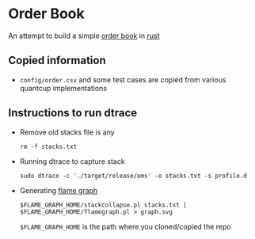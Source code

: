 # Order Book

An attempt to build a simple [order book](https://www.investopedia.com/terms/o/order-book.asp) in [rust](https://rust-lang.org/)


## Copied information

* `config/order.csv` and some test cases are copied from various quantcup implementations


## Instructions to run dtrace 

* Remove old stacks file is any

    ```rm -f stacks.txt```

* Running dtrace to capture stack

    ```sudo dtrace -c './target/release/oms' -o stacks.txt -s profile.d```                                 

* Generating [flame graph](https://github.com/brendangregg/FlameGraph)

    ```$FLAME_GRAPH_HOME/stackcollapse.pl stacks.txt | $FLAME_GRAPH_HOME/flamegraph.pl > graph.svg```

    `$FLAME_GRAPH_HOME` is the path where you cloned/copied the repo
    
    
